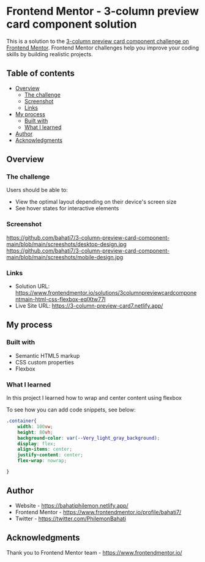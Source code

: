 # Frontend Mentor - 3-column preview card component solution

This is a solution to the [3-column preview card component challenge on Frontend Mentor](https://www.frontendmentor.io/challenges/3column-preview-card-component-pH92eAR2-). Frontend Mentor challenges help you improve your coding skills by building realistic projects. 

## Table of contents

- [Overview](#overview)
  - [The challenge](#the-challenge)
  - [Screenshot](#screenshot)
  - [Links](#links)
- [My process](#my-process)
  - [Built with](#built-with)
  - [What I learned](#what-i-learned)
- [Author](#author)
- [Acknowledgments](#acknowledgments)



## Overview

### The challenge

Users should be able to:

- View the optimal layout depending on their device's screen size
- See hover states for interactive elements

### Screenshot

https://github.com/bahati7/3-column-preview-card-component-main/blob/main/screeshots/desktop-design.jpg
https://github.com/bahati7/3-column-preview-card-component-main/blob/main/screeshots/mobile-design.jpg



### Links

- Solution URL: https://www.frontendmentor.io/solutions/3columnpreviewcardcomponentmain-html-css-flexbox-eqlXtw77l
- Live Site URL: https://3-column-preview-card7.netlify.app/

## My process

### Built with

- Semantic HTML5 markup
- CSS custom properties
- Flexbox




### What I learned

In this project I learned how to wrap and center content using flexbox

To see how you can add code snippets, see below:


```css
.container{
    width: 100vw;
    height: 80vh;
    background-color: var(--Very_light_gray_background);
    display: flex;
    align-items: center;
    justify-content: center;
    flex-wrap: nowrap;

}

```



## Author

- Website - https://bahatiphilemon.netlify.app/
- Frontend Mentor - https://www.frontendmentor.io/profile/bahati7/
- Twitter - https://twitter.com/PhilemonBahati



## Acknowledgments

Thank you to Frontend Mentor team - https://www.frontendmentor.io/
